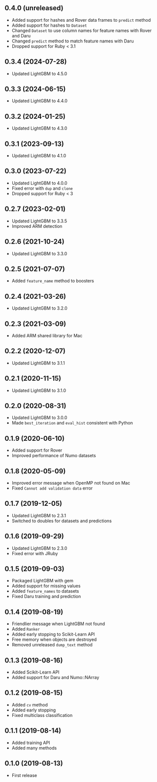 ## 0.4.0 (unreleased)

- Added support for hashes and Rover data frames to `predict` method
- Added support for hashes to `Dataset`
- Changed `Dataset` to use column names for feature names with Rover and Daru
- Changed `predict` method to match feature names with Daru
- Dropped support for Ruby < 3.1

## 0.3.4 (2024-07-28)

- Updated LightGBM to 4.5.0

## 0.3.3 (2024-06-15)

- Updated LightGBM to 4.4.0

## 0.3.2 (2024-01-25)

- Updated LightGBM to 4.3.0

## 0.3.1 (2023-09-13)

- Updated LightGBM to 4.1.0

## 0.3.0 (2023-07-22)

- Updated LightGBM to 4.0.0
- Fixed error with `dup` and `clone`
- Dropped support for Ruby < 3

## 0.2.7 (2023-02-01)

- Updated LightGBM to 3.3.5
- Improved ARM detection

## 0.2.6 (2021-10-24)

- Updated LightGBM to 3.3.0

## 0.2.5 (2021-07-07)

- Added `feature_name` method to boosters

## 0.2.4 (2021-03-26)

- Updated LightGBM to 3.2.0

## 0.2.3 (2021-03-09)

- Added ARM shared library for Mac

## 0.2.2 (2020-12-07)

- Updated LightGBM to 3.1.1

## 0.2.1 (2020-11-15)

- Updated LightGBM to 3.1.0

## 0.2.0 (2020-08-31)

- Updated LightGBM to 3.0.0
- Made `best_iteration` and `eval_hist` consistent with Python

## 0.1.9 (2020-06-10)

- Added support for Rover
- Improved performance of Numo datasets

## 0.1.8 (2020-05-09)

- Improved error message when OpenMP not found on Mac
- Fixed `Cannot add validation data` error

## 0.1.7 (2019-12-05)

- Updated LightGBM to 2.3.1
- Switched to doubles for datasets and predictions

## 0.1.6 (2019-09-29)

- Updated LightGBM to 2.3.0
- Fixed error with JRuby

## 0.1.5 (2019-09-03)

- Packaged LightGBM with gem
- Added support for missing values
- Added `feature_names` to datasets
- Fixed Daru training and prediction

## 0.1.4 (2019-08-19)

- Friendlier message when LightGBM not found
- Added `Ranker`
- Added early stopping to Scikit-Learn API
- Free memory when objects are destroyed
- Removed unreleased `dump_text` method

## 0.1.3 (2019-08-16)

- Added Scikit-Learn API
- Added support for Daru and Numo::NArray

## 0.1.2 (2019-08-15)

- Added `cv` method
- Added early stopping
- Fixed multiclass classification

## 0.1.1 (2019-08-14)

- Added training API
- Added many methods

## 0.1.0 (2019-08-13)

- First release
